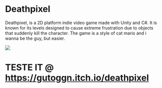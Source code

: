 # Deathpixel
Deathpixel, is a 2D platform indie video game made with Unity and C#. It is known for its levels designed to cause extreme frustration due to objects that suddenly kill the character. The game is a style of cat mario and i wanna be the guy, but easier.

<img src="https://github.com/gutogonn/dead-pixel/blob/master/1.PNG">

# TESTE IT @ https://gutoggn.itch.io/deathpixel
